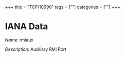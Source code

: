 +++
title = "TCP/10990"
tags = [""]
categories = [""]
+++

# IANA Data

_Name:_ rmiaux

_Description:_ Auxiliary RMI Port

